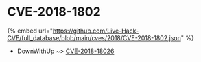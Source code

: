 # CVE-2018-1802
{% embed url="https://github.com/Live-Hack-CVE/full_database/blob/main/cves/2018/CVE-2018-1802.json" %}

* DownWithUp ~> [CVE-2018-18026](https://www.alice-snow.ru/2018/database/cve-2018-1802/cve-2018-18026-downwithup)